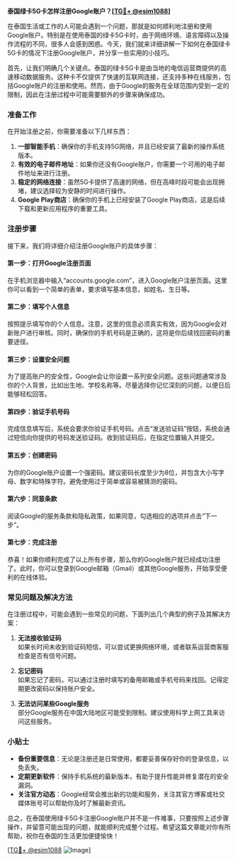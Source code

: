 **泰国绿卡5G卡怎样注册Google账户？[[TG💪+ @esim1088](https://t.me/s/esim1088)]**

在泰国生活或工作的人可能会遇到一个问题，那就是如何顺利地注册和使用Google账户。特别是在使用泰国的绿卡5G卡时，由于网络环境、语言障碍以及操作流程的不同，很多人会感到困惑。今天，我们就来详细讲解一下如何在泰国绿卡5G卡的情况下注册Google账户，并分享一些实用的小技巧。

首先，让我们明确几个关键点。泰国的绿卡5G卡是由当地的电信运营商提供的高速移动数据服务。这种卡不仅提供了快速的互联网连接，还支持多种在线服务，包括Google账户的注册和使用。然而，由于Google的服务在全球范围内受到一定的限制，因此在注册过程中可能需要额外的步骤来确保成功。

### 准备工作

在开始注册之前，你需要准备以下几样东西：

1. **一部智能手机**：确保你的手机支持5G网络，并且已经安装了最新的操作系统版本。
2. **有效的电子邮件地址**：如果你还没有Google账户，你需要一个可用的电子邮件地址来进行注册。
3. **稳定的网络连接**：虽然5G卡提供了高速的网络，但在高峰时段可能会出现拥堵，建议选择较为安静的时间进行操作。
4. **Google Play商店**：确保你的手机上已经安装了Google Play商店，这是后续下载和更新应用程序的重要工具。

### 注册步骤

接下来，我们将详细介绍注册Google账户的具体步骤：

#### 第一步：打开Google注册页面

在手机浏览器中输入“accounts.google.com”，进入Google账户注册页面。这里你可以看到一个简单的表单，要求填写基本信息，如姓名、生日等。

#### 第二步：填写个人信息

按照提示填写你的个人信息。注意，这里的信息必须真实有效，因为Google会对新账户进行审核。同时，确保你的手机号码是正确的，这将是你后续找回密码的重要途径。

#### 第三步：设置安全问题

为了提高账户的安全性，Google会让你设置一系列安全问题。这些问题通常涉及你的个人背景，比如出生地、学校名称等。尽量选择你记忆深刻的问题，以便日后能够轻松回答。

#### 第四步：验证手机号码

完成信息填写后，系统会要求你验证手机号码。点击“发送验证码”按钮，系统会通过短信向你提供的号码发送验证码。收到验证码后，在指定位置输入并提交。

#### 第五步：创建密码

为你的Google账户设置一个强密码。建议密码长度至少为8位，并包含大小写字母、数字和特殊字符。避免使用过于简单或容易被猜测的密码。

#### 第六步：同意条款

阅读Google的服务条款和隐私政策，如果同意，勾选相应的选项并点击“下一步”。

#### 第七步：完成注册

恭喜！如果你顺利完成了以上所有步骤，那么你的Google账户就已经成功注册了。此时，你可以登录到Google邮箱（Gmail）或其他Google服务，开始享受便利的在线体验。

### 常见问题及解决方法

在注册过程中，可能会遇到一些常见的问题，下面列出几个典型的例子及其解决方案：

1. **无法接收验证码**  
   如果长时间未收到验证码短信，可以尝试更换网络环境，或者联系运营商客服检查是否有信号问题。

2. **忘记密码**  
   如果忘记了密码，可以通过注册时填写的备用邮箱或手机号码来找回。记得定期更改密码以保持账户安全。

3. **无法访问某些Google服务**  
   部分Google服务在中国大陆地区可能受到限制。建议使用科学上网工具来访问这些服务。

### 小贴士

- **备份重要信息**：无论是注册还是日常使用，都要妥善保存好你的登录信息，以免丢失。
- **定期更新软件**：保持手机系统的最新版本，有助于提升性能并修复潜在的安全漏洞。
- **关注官方动态**：Google经常会推出新的功能和服务，关注其官方博客或社交媒体账号可以帮助你及时了解最新资讯。

总之，在泰国使用绿卡5G卡注册Google账户并不是一件难事，只要按照上述步骤操作，并留意可能出现的问题，就能顺利完成整个过程。希望这篇文章能对你有所帮助，祝你在泰国的生活更加便捷愉快！

[[TG💪+ @esim1088](https://t.me/s/esim1088) ![Image](https://i.postimg.cc/4NQfJmqS/Snipaste-2025-05-13-00-14-12.png)]